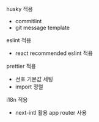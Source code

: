 husky 적용

- commitlint
- git message template

eslint 적용

- react recommended eslint 적용

prettier 적용

- 선호 기본값 세팅
- import 정렬

i18n 적용

- next-intl 활용 app router 사용
